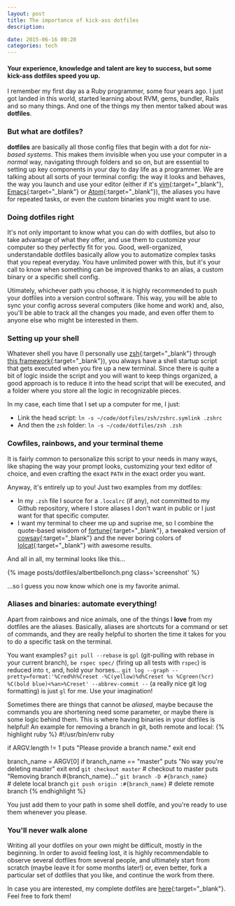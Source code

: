```yaml
---
layout: post
title: The importance of kick-ass dotfiles
description:

date: 2015-06-16 00:20
categories: tech
---
```


#### Your experience, knowledge and talent are key to success, but some kick-ass dotfiles speed you up.

I remember my first day as a Ruby programmer, some four years ago. I just got landed in this world, started learning about RVM, gems, bundler, Rails and so many things. And one of the things my then mentor talked about was **dotfiles**.

### But what are dotfiles?

**dotfiles** are basically all those config files that begin with a dot for *nix-based systems*. This makes them invisible when you use your computer in a *normal* way, navigating through folders and so on, but are essential to setting up key components in your day to day life as a programmer. We are talking about all sorts of your terminal config: the way it looks and behaves, the way you launch and use your editor (either if it's [vim](http://www.vim.org/){:target="_blank"}, [Emacs](http://www.gnu.org/software/emacs/){:target="_blank"} or [Atom](https://atom.io/){:target="_blank"}), the aliases you have for repeated tasks, or even the custom binaries you might want to use.

### Doing dotfiles right

It's not only important to know what you can do with dotfiles, but also to take advantage of what they offer, and use them to customize your computer so they perfectly fit for you. Good, well-organized, understandable dotfiles basically allow you to automatize complex tasks that you repeat everyday. You have unlimited power with this, but it's your call to know when something can be improved thanks to an alias, a custom binary  or a specific shell config.

Utimately, whichever path you choose, it is highly recommended to push your dotfiles into a version control software. This way, you will be able to sync your config across several computers (like home and work) and, also, you'll be able to track all the changes you made, and even offer them to anyone else who might be interested in them.

### Setting up your shell

Whatever shell you have (I personally use [zsh](http://www.zsh.org/){:target="_blank"} through [this framework](https://github.com/robbyrussell/oh-my-zsh){:target="_blank"}), you always have a shell startup script that gets executed when you fire up a new terminal. Since there is quite a bit of logic inside the script and you will want to keep things organized, a good approach is to reduce it into the head script that will be executed, and a folder where you store all the logic in recognizable pieces.

In my case, each time that I set up a computer for me, I just:

- Link the head script: `ln -s ~/code/dotfiles/zsh/zshrc.symlink .zshrc`
- And then the `zsh` folder: `ln -s ~/code/dotfiles/zsh .zsh`

### Cowfiles, rainbows, and your terminal theme

It is fairly common to personalize this script to your needs in many ways, like shaping the way your prompt looks, customizing your text editor of choice, and even crafting the exact `PATH` in the exact order you want.

Anyway, it's entirely up to you! Just two examples from my dotfiles:

- In my `.zsh` file I source for a `.localrc` (if any), not committed to my Github repository, where I store aliases I don't want in public or I just want for that specific computer.
- I want my terminal to cheer me up and suprise me, so I combine the quote-based wisdom of [fortune](https://en.wikipedia.org/wiki/Fortune_(Unix)){:target="_blank"}, a tweaked version of [cowsay](https://en.wikipedia.org/wiki/Cowsay){:target="_blank"} and the never boring colors of [lolcat](https://github.com/busyloop/lolcat){:target="_blank"} with awesome results.

And all in all, my terminal looks like this...

{% image posts/dotfiles/albertbellonch.png class='screenshot' %}

...so I guess you now know which one is my favorite animal.

### Aliases and binaries: automate everything!

Apart from rainbows and nice animals, one of the things I **love** from my dotfiles are the aliases. Basically, aliases are shortcuts for a command or set of commands, and they are really helpful to shorten the time it takes for you to do a specific task on the terminal.

You want examples? `git pull --rebase` is `gpl` (git-pulling with rebase in your current branch), `be rspec spec/` (firing up all tests with `rspec`) is reduced into `t`, and, hold your horses... `git log --graph --pretty=format:'%Cred%h%Creset -%C(yellow)%d%Creset %s %Cgreen(%cr) %C(bold blue)<%an>%Creset' --abbrev-commit --` (a really nice git log formatting) is just `gl` for me. Use your imagination!

Sometimes there are things that cannot be *aliased*, maybe because the commands you are shortening need some parameter, or maybe there is some logic behind them. This is where having binaries in your dotfiles is helpful! An example for removing a branch in git, both remote and local:
{% highlight ruby %}
#!/usr/bin/env ruby

if ARGV.length != 1
  puts "Please provide a branch name."
  exit
end

branch_name = ARGV[0]
if branch_name == "master"
  puts "No way you're deleting master"
  exit
end
`git checkout master` # checkout to master
puts "Removing branch #{branch_name}..."
`git branch -D #{branch_name}` # delete local branch
`git push origin :#{branch_name}` # delete remote branch
{% endhighlight %}

You just add them to your path in some shell dotfile, and you're ready to use them whenever you please.

### You'll never walk alone

Writing all your dotfiles on your own might be difficult, mostly in the beginning. In order to avoid feeling lost, it is highly recommendable to observe several dotfiles from several people, and ultimately start from scratch (maybe leave it for some months later!) or, even better, fork a particular set of dotfiles that you like, and continue the work from there.

In case you are interested, my complete dotfiles are [here](https://github.com/albertbellonch/dotfiles){:target="_blank"}. Feel free to fork them!
